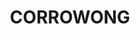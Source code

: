 ---
facts:
- Corrowong is a locality in the Snowy Monaro Regional Council in NSW, Australia.
- It is located approximately 45km south of Cooma and 45km north of Jindabyne.
- The name Corrowong is believed to be derived from the Aboriginal word for "the sound
  of running water."
- Corrowong is situated near the Snowy Mountains Highway.
- The area is known for its natural beauty, including the nearby Snowy Mountains and
  the Murrumbidgee River.
- Corrowong experiences a subalpine climate with cold winters and mild summers.
- The locality is primarily rural with farming and grazing activities.
- Corrowong is part of the Monaro region, a historical area known for its pastoral
  heritage.
- The area is popular for outdoor recreational activities like fishing, hiking and
  skiing.
- Corrowong has a small and sparsely distributed population.
historical_events: []
lastmod: '2025-04-12T23:14:40+00:00'
latitude: -36.865206
layout: suburb
longitude: 148.701564
notable_people: []
postcode: '2633'
state: NSW
title: CORROWONG
tourist_locations:
- name: Kosciuszko National Park
  url: https://www.nationalparks.nsw.gov.au/visit-a-park/parks/kosciuszko-national-park
- name: Murrumbidgee River
- name: Jindabyne
  url: https://www.jindabyne.com.au/
url: /nsw/corrowong/
---